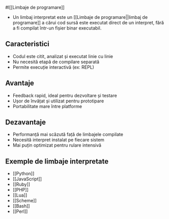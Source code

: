 #l[[Limbaje de programare]]

- Un limbaj interpretat este un [[Limbaje de programare||limbaj de programare]] a cărui cod sursă este executat direct de un interpret, fără a fi compilat într-un fișier binar executabil.

## Caracteristici

- Codul este citit, analizat și executat linie cu linie
- Nu necesită etapă de compilare separată
- Permite execuție interactivă (ex: REPL)

## Avantaje

- Feedback rapid, ideal pentru dezvoltare și testare
- Ușor de învățat și utilizat pentru prototipare
- Portabilitate mare între platforme

## Dezavantaje

- Performanță mai scăzută față de limbajele compilate
- Necesită interpret instalat pe fiecare sistem
- Mai puțin optimizat pentru rulare intensivă

## Exemple de limbaje interpretate

- [[Python]]  
- [[JavaScript]] 
- [[Ruby]]  
- [[PHP]]  
- [[Lua]] 
- [[Scheme]]  
- [[Bash]] 
- [[Perl]]

